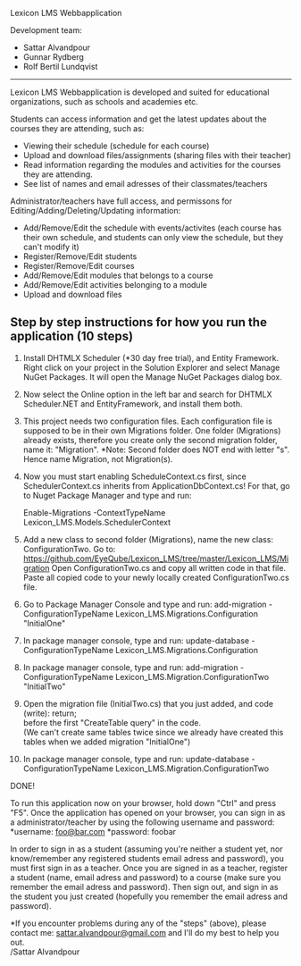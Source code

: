 
  Lexicon LMS Webbapplication  

  Development team:
* Sattar Alvandpour
* Gunnar Rydberg
* Rolf Bertil Lundqvist

---------------------------------------------------------------------------------------------------------------------------------------

Lexicon LMS Webbapplication is developed and suited for educational organizations, such as schools and academies etc.

Students can access information and get the latest updates about the courses they are attending, such as:

* Viewing their schedule (schedule for each course) 
* Upload and download files/assignments (sharing files with their teacher)
* Read information regarding the modules and activities for the courses they are attending.
* See list of names and email adresses of their classmates/teachers

Administrator/teachers have full access, and permissons for Editing/Adding/Deleting/Updating information: 

* Add/Remove/Edit the schedule with events/activites 
  (each course has their own schedule, and students can only view the schedule, but they can't modify it)
* Register/Remove/Edit students
* Register/Remove/Edit courses
* Add/Remove/Edit modules that belongs to a course
* Add/Remove/Edit activities belonging to a module
* Upload and download files


Step by step instructions for how you run the application (10 steps)
--------------------------------------------------------------------


1. Install DHTMLX Scheduler (*30 day free trial), and Entity Framework.
   Right click on your project in the Solution Explorer and select Manage NuGet Packages. It will open the Manage NuGet Packages dialog box.




2. Now select the Online option in the left bar and search for DHTMLX Scheduler.NET and EntityFramework, and install them both.
 



3. This project needs two configuration files. Each configuration file is supposed to be in their own Migrations folder. 
   One folder (Migrations) already exists, therefore you create only the second migration folder, name it: "Migration". 
   *Note: Second folder does NOT end with letter "s". Hence name Migration, not Migration(s).
   



4. Now you must start enabling  ScheduleContext.cs first, since SchedulerContext.cs inherits from ApplicationDbContext.cs! 
   For that, go to Nuget Package Manager and type and run:
   
   Enable-Migrations -ContextTypeName Lexicon_LMS.Models.SchedulerContext      




5. Add a new class to second folder (Migrations), name the new class: ConfigurationTwo. 
   Go to: https://github.com/EyeQube/Lexicon_LMS/tree/master/Lexicon_LMS/Migration 
   Open ConfigurationTwo.cs and copy all written code in that file. 
   Paste all copied code to your newly locally created ConfigurationTwo.cs file.




6. Go to Package Manager Console and type and run:
   add-migration -ConfigurationTypeName Lexicon_LMS.Migrations.Configuration "InitialOne"    




7. In package manager console, type and run: 
   update-database -ConfigurationTypeName Lexicon_LMS.Migrations.Configuration    




8. In package manager console, type and run: 
   add-migration -ConfigurationTypeName Lexicon_LMS.Migration.ConfigurationTwo "InitialTwo"    




9. Open the migration file (InitialTwo.cs) that you just added, and code (write):  return;  
   before the first "CreateTable query" in the code.  
   (We can't create same tables twice since we already have created this tables when we added migration "InitialOne")




10. In package manager console, type and run:
    update-database -ConfigurationTypeName Lexicon_LMS.Migration.ConfigurationTwo    

DONE! 

To run this application now on your browser, hold down  "Ctrl"  and press "F5".
Once the application has opened on your browser, you can sign in as a administrator/teacher by using the following username and password:
*username: foo@bar.com
*password: foobar

In order to sign in as a student (assuming you're neither a student yet, nor know/remember any registered students email adress and password), you must first sign in as a teacher. Once you are signed in as a teacher, 
register a student (name, email adress and password) to a course (make sure you remember the email adress and password).
Then sign out, and sign in as the student you just created (hopefully you remember the email adress and password).
 

*If you encounter problems during any of the "steps" (above), please contact me: sattar.alvandpour@gmail.com
and I'll do my best to help you out.  
/Sattar Alvandpour





